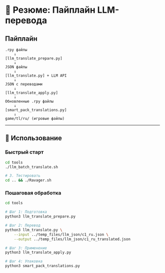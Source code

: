 # 🤖 Резюме: Пайплайн LLM-перевода

## Пайплайн

```
.rpy файлы
    ↓
[llm_translate_prepare.py]
    ↓
JSON файлы
    ↓
[llm_translate.py] + LLM API
    ↓
JSON с переводами
    ↓
[llm_translate_apply.py]
    ↓
Обновленные .rpy файлы
    ↓
[smart_pack_translations.py]
    ↓
game/tl/ru/ (игровые файлы)
```

---

## 🚀 Использование

### Быстрый старт

```bash
cd tools
./llm_batch_translate.sh

# 3. Тестировать
cd .. && ./Ravager.sh
```

### Пошаговая обработка

```bash
cd tools

# Шаг 1: Подготовка
python3 llm_translate_prepare.py

# Шаг 2: Перевод
python3 llm_translate.py \
    --input ../temp_files/llm_json/c1_ru.json \
    --output ../temp_files/llm_json/c1_ru_translated.json

# Шаг 3: Применение
python3 llm_translate_apply.py

# Шаг 4: Упаковка
python3 smart_pack_translations.py
```
